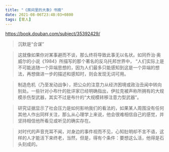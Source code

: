 ```yaml
---
title: "《房间里的大象》书摘"
date: 2021-08-06T23:48:03+0800
tags: [育人]
---
```


<https://book.douban.com/subject/35392429/>

> 沉默是“合谋”

<!--more-->

> 这就像如果你对某事避而不谈，那么终将导致此事无以名状。如同乔治·奥威尔的小说《1984》所描写的那个著名的反乌托邦世界中， “人们实际上是不可能追随一个异端思想的，因为人们最多只能感知到这是一个异端的想法，再想做进一步的描述和感知时，则会发现无词可用。

> 制造危机（乃至发动战争），把公众的注意力从经济困境或政治丑闻中转向别处。一些针对小布什的批评家已经明确指出，伊拉克被声称所拥有的大规模杀伤型武器，其实不过是布什的“大规模转移注意力型武器”。

> 研究证据显示了社会压力是如何影响我们的看法的，如果某人周围没有任何其他人作出同样关注，那么从心理学上来说，他会很难相信自己的感觉，并坚持相信他所看见或听见的确实存在。

> 对时代的声音充耳不闻，对身边的事件视而不见，心知肚明却不言不语，这样的人才能活下来终老，当然，但是，得有个条件：要想这么活，他得是石头刻成的。